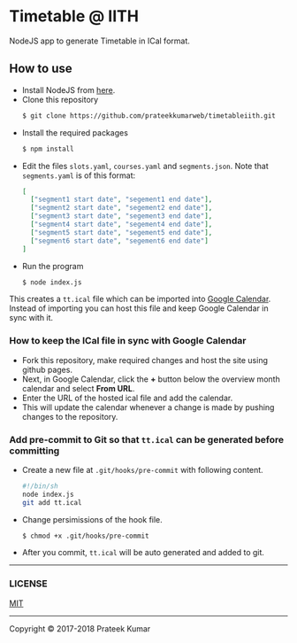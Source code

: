 # Timetable @ IITH

NodeJS app to generate Timetable in ICal format.

## How to use

* Install NodeJS from [here](https://nodejs.org/en/download/).
* Clone this repository
  ```sh
  $ git clone https://github.com/prateekkumarweb/timetableiith.git
  ```
* Install the required packages
  ```sh
  $ npm install
  ```
* Edit the files `slots.yaml`, `courses.yaml` and `segments.json`.
  Note that `segments.yaml` is of this format:
  ```json
  [
    ["segment1 start date", "segement1 end date"],
    ["segment2 start date", "segement2 end date"],
    ["segment3 start date", "segement3 end date"],
    ["segment4 start date", "segement4 end date"],
    ["segment5 start date", "segement5 end date"],
    ["segment6 start date", "segement6 end date"]
  ]
  ```
* Run the program
  ```sh
  $ node index.js
  ```

This creates a `tt.ical` file which can be imported into [Google Calendar](https://support.google.com/calendar/answer/37118?hl=en). Instead of importing you can host this file and keep Google Calendar in sync with it.

### How to keep the ICal file in sync with Google Calendar

* Fork this repository, make required changes and host the site using github pages.
* Next, in Google Calendar, click the **+** button below the overview month calendar and select **From URL**.
* Enter the URL of the hosted ical file and add the calendar.
* This will update the calendar whenever a change is made by pushing changes to the repository.


### Add pre-commit to Git so that `tt.ical` can be generated before committing

* Create a new file at `.git/hooks/pre-commit` with following content.
  ```sh
  #!/bin/sh
  node index.js
  git add tt.ical
  ```
* Change persimissions of the hook file.
  ```sh
  $ chmod +x .git/hooks/pre-commit
  ```
* After you commit, `tt.ical` will be auto generated and added to git.

---
### LICENSE

[MIT](https://github.com/prateekkumarweb/timetableiith/blob/master/LICENSE)

---
Copyright &copy; 2017-2018 Prateek Kumar
